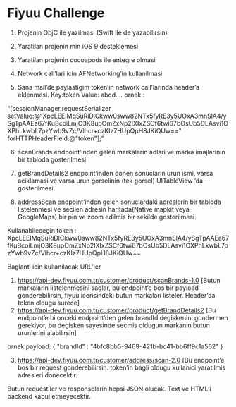 # Fiyuu Challenge
1. Projenin ObjC ile yazilmasi (Swift ile de yazabilirsin)

2. Yaratilan projenin min iOS 9 desteklemesi

3. Yaratilan projenin cocoapods ile entegre olmasi

4. Network call’lari icin AFNetworking’in kullanilmasi

5. Sana mail’de paylastigim token’in network call’larinda header’a eklenmesi. Key:token Value: abcd…. ornek : 

“[sessionManager.requestSerializer setValue:@“XpcLEEIMqSuRiDlCkww0sww82NTx5fyRE3y5UOxA3mnSlA4/ySgTpAAEa67fKuBcoiLmjO3K8upOmZxNp2IXIxZSCf6twi67bOsUb5DLAsvi1OXPhLkwbL7pzYwb9vZc/Vlhcr+czKIz7HUpQpH8JKiQUw==" forHTTPHeaderField:@"token"];”

6. scanBrands endpoint’inden gelen markalarin adlari ve marka imajlarinin bir tabloda gosterilmesi

7. getBrandDetails2 endpoint’inden donen sonuclarin urun ismi, varsa aciklamasi ve varsa urun gorselinin (tek gorsel) UITableView ‘da gosterilmesi.

8. addressScan endpoint’inden gelen sonuclardaki adreslerin bir tabloda listelenmesi ve secilen adresin haritada(Native mapkit veya GoogleMaps) bir pin ve zoom edilmis bir sekilde gosterilmesi.

Kullanabilecegin token : XpcLEEIMqSuRiDlCkww0sww82NTx5fyRE3y5UOxA3mnSlA4/ySgTpAAEa67fKuBcoiLmjO3K8upOmZxNp2IXIxZSCf6twi67bOsUb5DLAsvi1OXPhLkwbL7pzYwb9vZc/Vlhcr+czKIz7HUpQpH8JKiQUw==

Baglanti icin kullanilacak URL’ler

1. https://api-dev.fiyuu.com.tr/customer/product/scanBrands-1.0 [Butun markalarin listelenmesini saglar, bu endpoint’e bos bir payload gonderebilirsin, fiyuu  icerisindeki butun markalari listeler. Header’da token oldugu surece]
2. https://api-dev.fiyuu.com.tr/customer/product/getBrandDetails2 [Bu endpoint’e bi onceki endpoint’den gelen brandId degiskenini gondermen gerekiyor, bu degisken sayesinde secmis oldugun markanin butun urunlerini alabilirsin]

ornek payload: 
{
"brandId" : "4bfc8bb5-9469-421b-bc41-bb6ff9c1a562"
}

3. https://api-dev.fiyuu.com.tr/customer/address/scan-2.0 [Bu endpoint’e bos bir request gonderebilirsin. token’in bagli oldugu kullanici yaratilmis adresleri donecektir.

Butun request’ler ve responselarin hepsi JSON olucak. Text ve HTML’i backend kabul etmeyecektir.
